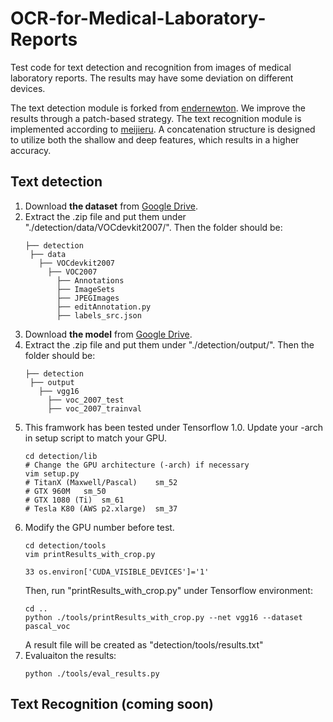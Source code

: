 # OCR-for-Medical-Laboratory-Reports

Test code for text detection and recognition from images of medical laboratory reports. The results may have some deviation on different devices.

The text detection module is forked from [endernewton](https://github.com/endernewton/tf-faster-rcnn). We improve the results through a patch-based strategy.
The text recognition module is implemented according to [meijieru](https://github.com/meijieru/crnn.pytorch). A concatenation structure is designed to utilize both the shallow and deep features, which results in a higher accuracy.

## Text detection
1. Download **the dataset** from [Google Drive](https://drive.google.com/file/d/1c8F2ZmqFhvc8_QQEJBxKhUYdsMSBgReJ/view?usp=sharing). 
2. Extract the .zip file and put them under "./detection/data/VOCdevkit2007/". Then the folder should be:
   ```
   ├── detection
    ├── data
      ├── VOCdevkit2007
        ├── VOC2007
          ├── Annotations
          ├── ImageSets
          ├── JPEGImages
          ├── editAnnotation.py
          ├── labels_src.json
   ```
3. Download **the model** from [Google Drive]().
4. Extract the .zip file and put them under "./detection/output/". Then the folder should be:
   ```
   ├── detection
    ├── output
      ├── vgg16
        ├── voc_2007_test
        ├── voc_2007_trainval
   ```
5. This framwork has been tested under Tensorflow 1.0. Update your -arch in setup script to match your GPU.
   ```
   cd detection/lib
   # Change the GPU architecture (-arch) if necessary
   vim setup.py
   # TitanX (Maxwell/Pascal)	sm_52
   # GTX 960M	sm_50
   # GTX 1080 (Ti)	sm_61
   # Tesla K80 (AWS p2.xlarge)	sm_37
   ```
6. Modify the GPU number before test.
   ```
   cd detection/tools
   vim printResults_with_crop.py
   
   33 os.environ['CUDA_VISIBLE_DEVICES']='1'
   ```
   Then, run "printResults_with_crop.py" under Tensorflow environment:
   ```
   cd ..
   python ./tools/printResults_with_crop.py --net vgg16 --dataset pascal_voc
   ```
   A result file will be created as "detection/tools/results.txt" 
7. Evaluaiton the results:
   ```
   python ./tools/eval_results.py
   ```
## Text Recognition (coming soon)
